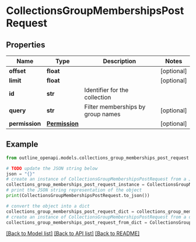 # CollectionsGroupMembershipsPostRequest


## Properties

Name | Type | Description | Notes
------------ | ------------- | ------------- | -------------
**offset** | **float** |  | [optional] 
**limit** | **float** |  | [optional] 
**id** | **str** | Identifier for the collection | 
**query** | **str** | Filter memberships by group names | [optional] 
**permission** | [**Permission**](Permission.md) |  | [optional] 

## Example

```python
from outline_openapi.models.collections_group_memberships_post_request import CollectionsGroupMembershipsPostRequest

# TODO update the JSON string below
json = "{}"
# create an instance of CollectionsGroupMembershipsPostRequest from a JSON string
collections_group_memberships_post_request_instance = CollectionsGroupMembershipsPostRequest.from_json(json)
# print the JSON string representation of the object
print(CollectionsGroupMembershipsPostRequest.to_json())

# convert the object into a dict
collections_group_memberships_post_request_dict = collections_group_memberships_post_request_instance.to_dict()
# create an instance of CollectionsGroupMembershipsPostRequest from a dict
collections_group_memberships_post_request_from_dict = CollectionsGroupMembershipsPostRequest.from_dict(collections_group_memberships_post_request_dict)
```
[[Back to Model list]](../README.md#documentation-for-models) [[Back to API list]](../README.md#documentation-for-api-endpoints) [[Back to README]](../README.md)


